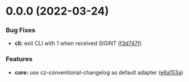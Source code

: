 # 0.0.0 (2022-03-24)

### Bug Fixes

- **cli:** exit CLI with 1 when received SIGINT ([f3d747f](https://github.com/luocong2016/vite-vue/commit/f3d747f6b479e830a13395fc2ce210c29ae6bdc3))

### Features

- **core:** use cz-conventional-changelog as default adapter ([e6a153a](https://github.com/luocong2016/vite-vue/commit/e6a153a44fdc163d9f5a3b5a91541ff57e266fb6))
